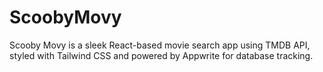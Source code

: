 # ScoobyMovy
Scooby Movy is a sleek React-based movie search app using TMDB API, styled with Tailwind CSS and powered by Appwrite for database tracking.
